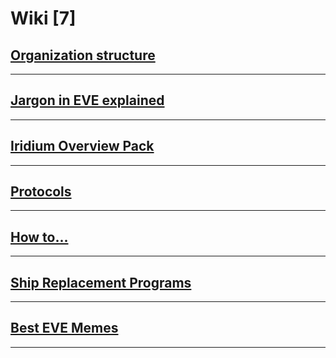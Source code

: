 # Wiki [7]

## [Organization structure](/wiki/organization.md)

---------

## [Jargon in EVE explained](/wiki/jargon.md)

---------

## [Iridium Overview Pack](/wiki/overview.md)

---------

## [Protocols](/wiki/protocols.md)

---------

## [How to...](/wiki/how_to.md)

---------

## [Ship Replacement Programs](/wiki/srp.md)

---------

## [Best EVE Memes](/wiki/memes.md)

---------

